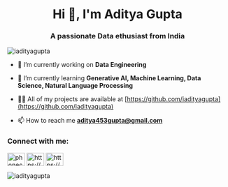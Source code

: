 <h1 align="center">Hi 👋, I'm Aditya Gupta</h1>
<h3 align="center">A passionate Data ethusiast from India</h3>

<p align="left"> <img src="https://komarev.com/ghpvc/?username=iadityaguptar&label=Profile%20views&color=0e75b6&style=flat" alt="iadityagupta" /> </p>



- 🔭 I’m currently working on **Data Engineering**

- 🌱 I’m currently learning **Generative AI, Machine Learning, Data Science, Natural Language Processing**

- 👨‍💻 All of my projects are available at [https://github.com/iadityagupta](https://github.com/iadityagupta)

- 📫 How to reach me **aditya453gupta@gmail.com**


<h3 align="left">Connect with me:</h3>
<p align="left">
<a href="https://twitter.com/aditya453gupta" target="blank"><img align="center" src="https://raw.githubusercontent.com/rahuldkjain/github-profile-readme-generator/master/src/images/icons/Social/twitter.svg" alt="phoneclicker_" height="30" width="40" /></a>
<a href="https://linkedin.com/in/https://www.linkedin.com/in/aditya453gupta/" target="blank"><img align="center" src="https://raw.githubusercontent.com/rahuldkjain/github-profile-readme-generator/master/src/images/icons/Social/linked-in-alt.svg" alt="https://www.linkedin.com/in/aditya453gupta/" height="30" width="40" /></a>
<a href="https://instagram.com/https://www.instagram.com/i_adityagupta/" target="blank"><img align="center" src="https://raw.githubusercontent.com/rahuldkjain/github-profile-readme-generator/master/src/images/icons/Social/instagram.svg" alt="https://www.instagram.com/i_adityagupta/" height="30" width="40" /></a>
</p>



<p><img align="left" src="https://github-readme-stats.vercel.app/api/top-langs?username=iadityagupta&show_icons=true&locale=en&layout=compact" alt="iadityagupta" /></p>

